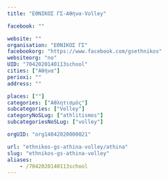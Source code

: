 ```yaml
---
title: "ΕΘΝΙΚΟΣ ΓΣ-Αθήνα-Volley"

facebook: ""

website: ""
organisation: "ΕΘΝΙΚΟΣ ΓΣ"
facebookorg: "https://www.facebook.com/gsethnikos"
websiteorg: "no"
UID: "7042020140113school"
cities: ["Αθήνα"]
perioxi: ""
address: ""

places: [""]
categories: ["Αθλητισμός"]
subcategories: ["Volley"]
categoryNoSLug: ["athlitismos"]
subcategoriesNoSLug: ["volley"]

orgUID: "org14042020000021"

url: "ethnikos-gs-athina-volley/athina"
slug: "ethnikos-gs-athina-volley"
aliases:
    - /7042020140113school
---
```





